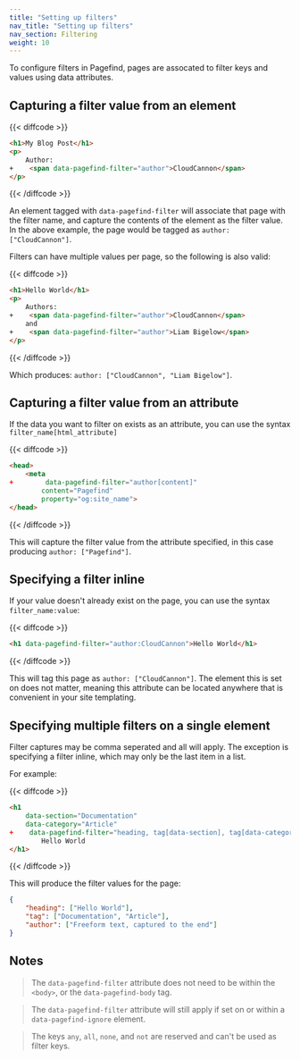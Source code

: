 ```yaml
---
title: "Setting up filters"
nav_title: "Setting up filters"
nav_section: Filtering
weight: 10
---
```


To configure filters in Pagefind, pages are assocated to filter keys and values using data attributes.

## Capturing a filter value from an element

{{< diffcode >}}
```html
<h1>My Blog Post</h1>
<p>
    Author:
+    <span data-pagefind-filter="author">CloudCannon</span>
</p>
```
{{< /diffcode >}}

An element tagged with `data-pagefind-filter` will associate that page with the filter name, and capture the contents of the element as the filter value. In the above example, the page would be tagged as `author: ["CloudCannon"]`.

Filters can have multiple values per page, so the following is also valid:

{{< diffcode >}}
```html
<h1>Hello World</h1>
<p>
    Authors:
+    <span data-pagefind-filter="author">CloudCannon</span>
    and
+    <span data-pagefind-filter="author">Liam Bigelow</span>
</p>
```
{{< /diffcode >}}

Which produces: `author: ["CloudCannon", "Liam Bigelow"]`.

## Capturing a filter value from an attribute

If the data you want to filter on exists as an attribute, you can use the syntax `filter_name[html_attribute]`

{{< diffcode >}}
```html
<head>
    <meta 
+        data-pagefind-filter="author[content]"
        content="Pagefind"
        property="og:site_name">
</head>
```
{{< /diffcode >}}

This will capture the filter value from the attribute specified, in this case producing `author: ["Pagefind"]`.

## Specifying a filter inline

If your value doesn't already exist on the page, you can use the syntax `filter_name:value`:

{{< diffcode >}}
```html
<h1 data-pagefind-filter="author:CloudCannon">Hello World</h1>
```
{{< /diffcode >}}

This will tag this page as `author: ["CloudCannon"]`. The element this is set on does not matter, meaning this attribute can be located anywhere that is convenient in your site templating.

## Specifying multiple filters on a single element

Filter captures may be comma seperated and all will apply. The exception is specifying a filter inline, which may only be the last item in a list.

For example:

{{< diffcode >}}
```html
<h1
    data-section="Documentation"
    data-category="Article"
+    data-pagefind-filter="heading, tag[data-section], tag[data-category], author:Freeform text, captured to the end">
        Hello World
</h1>
```
{{< /diffcode >}}

This will produce the filter values for the page:

```json
{
    "heading": ["Hello World"],
    "tag": ["Documentation", "Article"],
    "author": ["Freeform text, captured to the end"]
}
```

## Notes

> The `data-pagefind-filter` attribute does not need to be within the `<body>`, or the `data-pagefind-body` tag. 

> The `data-pagefind-filter` attribute will still apply if set on or within a `data-pagefind-ignore` element.

> The keys `any`, `all`, `none`, and `not` are reserved and can't be used as filter keys.

